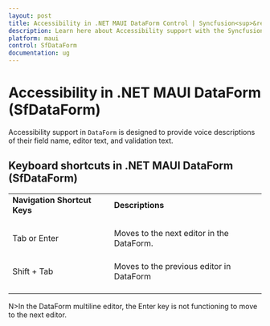 ```yaml
---
layout: post
title: Accessibility in .NET MAUI DataForm Control | Syncfusion<sup>&reg;</sup>
description: Learn here about Accessibility support with the Syncfusion<sup>&reg;</sup> .NET MAUI DataForm(SfDataForm) control in mobile and desktop applications from a single shared codebase.
platform: maui
control: SfDataForm
documentation: ug
---
```


# Accessibility in .NET MAUI DataForm (SfDataForm)

Accessibility support in `DataForm` is designed to provide voice descriptions of their field name, editor text, and validation text.

## Keyboard shortcuts in .NET MAUI DataForm (SfDataForm)

<table>
<tr>
<td>
<b> Navigation Shortcut Keys </b> <br/><br/></td><td>
<b> Descriptions </b> <br/><br/></td></tr>
<tr>
<td>
Tab or Enter<br/><br/></td><td>Moves to the next editor in the DataForm.<br/><br/></td></tr>
<tr>
<td>
Shift + Tab<br/><br/></td><td>
Moves to the previous editor in DataForm<br/><br/></td></tr>
</table>

N>In the DataForm multiline editor, the Enter key is not functioning to move to the next editor.

